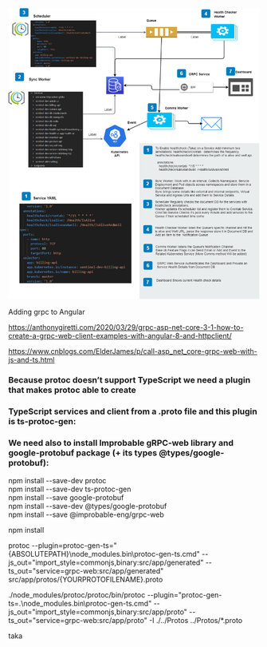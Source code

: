 

![diagram](taka.png)


Adding grpc to Angular

https://anthonygiretti.com/2020/03/29/grpc-asp-net-core-3-1-how-to-create-a-grpc-web-client-examples-with-angular-8-and-httpclient/

https://www.cnblogs.com/ElderJames/p/call-asp_net_core-grpc-web-with-js-and-ts.html


### Because protoc doesn’t support TypeScript we need a plugin that makes protoc able to create 
### TypeScript services and client from a .proto file and this plugin is ts-protoc-gen:
### We need also to install Improbable gRPC-web library and google-protobuf package (+ its types @types/google-protobuf):

npm install --save-dev  protoc   
npm install --save-dev ts-protoc-gen   
npm install --save google-protobuf   
npm install --save-dev @types/google-protobuf   
npm install --save @improbable-eng/grpc-web   

npm install  

protoc --plugin=protoc-gen-ts="{ABSOLUTEPATH}\node_modules\.bin\protoc-gen-ts.cmd" 
       --js_out="import_style=commonjs,binary:src/app/generated" 
       --ts_out="service=grpc-web:src/app/generated" src/app/protos/{YOURPROTOFILENAME}.proto


./node_modules/protoc/protoc/bin/protoc --plugin="protoc-gen-ts=.\node_modules\.bin\protoc-gen-ts.cmd" --js_out="import_style=commonjs,binary:src/app/proto" --ts_out="service=grpc-web:src/app/proto" -I ./../Protos ../Protos/*.proto

taka
